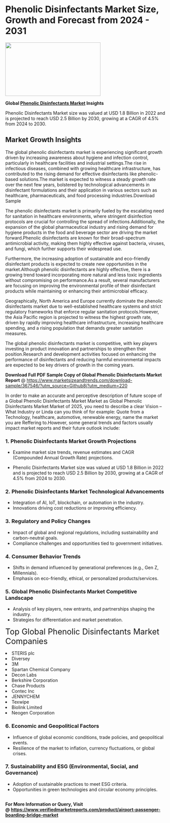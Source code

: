 <H1>Phenolic Disinfectants Market Size, Growth and Forecast from 2024 - 2031</H1><img class="aligncenter size-medium wp-image-584254" src="https://thirdeyenews.in/wp-content/uploads/2024/09/Global-Market-Research-300x168.jpeg" alt="" width="300" height="168" /><p><strong>Global&nbsp;<a href="https://www.marketsizeandtrends.com/download-sample/367546/?utm_source=Github8j?utm_medium=220">Phenolic Disinfectants Market</a> Insights</strong></p><p>Phenolic Disinfectants Market size was valued at USD 1.8 Billion in 2022 and is projected to reach USD 2.5 Billion by 2030, growing at a CAGR of 4.5% from 2024 to 2030.</p><p><h2>Market Growth Insights</h2> The global phenolic disinfectants market is experiencing significant growth driven by increasing awareness about hygiene and infection control, particularly in healthcare facilities and industrial settings.The rise in infectious diseases, combined with growing healthcare infrastructure, has contributed to the rising demand for effective disinfectants like phenolic-based solutions.The market is expected to witness a steady growth rate over the next few years, bolstered by technological advancements in disinfectant formulations and their application in various sectors such as healthcare, pharmaceuticals, and food processing industries.Download Sample <p>The phenolic disinfectants market is primarily fueled by the escalating need for sanitation in healthcare environments, where stringent disinfection protocols are crucial for controlling the spread of infections.Additionally, the expansion of the global pharmaceutical industry and rising demand for hygiene products in the food and beverage sector are driving the market forward.Phenolic disinfectants are known for their broad-spectrum antimicrobial activity, making them highly effective against bacteria, viruses, and fungi, which further supports their widespread use.</p> <p>Furthermore, the increasing adoption of sustainable and eco-friendly disinfectant products is expected to create new opportunities in the market.Although phenolic disinfectants are highly effective, there is a growing trend toward incorporating more natural and less toxic ingredients without compromising on performance.As a result, several manufacturers are focusing on improving the environmental profile of their disinfectant products while maintaining or enhancing their antimicrobial efficacy.</p> <p>Geographically, North America and Europe currently dominate the phenolic disinfectants market due to well-established healthcare systems and strict regulatory frameworks that enforce regular sanitation protocols.However, the Asia Pacific region is projected to witness the highest growth rate, driven by rapidly improving healthcare infrastructure, increasing healthcare spending, and a rising population that demands greater sanitation measures.</p> <p>The global phenolic disinfectants market is competitive, with key players investing in product innovation and partnerships to strengthen their position.Research and development activities focused on enhancing the performance of disinfectants and reducing harmful environmental impacts are expected to be key drivers of growth in the coming years.</p> </p><p><span class=""><strong>Download Full PDF Sample Copy of Global Phenolic Disinfectants Market Report</strong> @ <a href="https://www.marketsizeandtrends.com/download-sample/367546/?utm_source=Github8j?utm_medium=220" target="_blank">https://www.marketsizeandtrends.com/download-sample/367546/?utm_source=Github8j?utm_medium=220</a></span></p><p>In order to make an accurate and perceptive description of future scope of a Global&nbsp;Phenolic Disinfectants Market Market as Global&nbsp;Phenolic Disinfectants Market Market of 2025, you need to describe a clear Vision &ndash; What Industry or Linda can you think of for example: Quote from a Technology, healthcare, automotive, renewable energy, name the market you are Reffering to.However, some general trends and factors usually impact market reports and their future outlook include:</p><h3>1.&nbsp;<strong>Phenolic Disinfectants Market Growth Projections</strong></h3><ul><li>Examine market size trends, revenue estimates and CAGR (Compounded Annual Growth Rate) projections.</li><li><p>Phenolic Disinfectants Market size was valued at USD 1.8 Billion in 2022 and is projected to reach USD 2.5 Billion by 2030, growing at a CAGR of 4.5% from 2024 to 2030.</p></li></ul><h3>2.&nbsp;<strong>Phenolic Disinfectants Market Technological Advancements</strong></h3><ul><li>Integration of AI, IoT, blockchain, or automation in the industry.</li><li>Innovations driving cost reductions or improving efficiency.</li></ul><h3>3.&nbsp;<strong>Regulatory and Policy Changes</strong></h3><ul><li>Impact of global and regional regulations, including sustainability and carbon-neutral goals.</li><li>Compliance challenges and opportunities tied to government initiatives.</li></ul><h3>4.&nbsp;<strong>Consumer Behavior Trends</strong></h3><ul><li>Shifts in demand influenced by generational preferences (e.g., Gen Z, Millennials).</li><li>Emphasis on eco-friendly, ethical, or personalized products/services.</li></ul><h3>5.&nbsp;<strong>Global Phenolic Disinfectants Market Competitive Landscape</strong></h3><ul><li>Analysis of key players, new entrants, and partnerships shaping the industry.</li><li>Strategies for differentiation and market penetration.</li></ul><p data-pm-slice="1 1 []"><span style="color: inherit; font-family: inherit; font-size: 25px;">Top Global Phenolic Disinfectants Market Companies</span></p><div class="" data-test-id=""><p><li>STERIS plc</li><li> Diversey</li><li> 3M</li><li> Spartan Chemical Company</li><li> Decon Labs</li><li> Berkshire Corporation</li><li> Chase Products</li><li> Contec Inc</li><li> JENNYCHEM</li><li> Texwipe</li><li> Biolink Limited</li><li> Neogen Corporation</li></p></div><h3>6.&nbsp;<strong>Economic and Geopolitical Factors</strong></h3><ul><li>Influence of global economic conditions, trade policies, and geopolitical events.</li><li>Resilience of the market to inflation, currency fluctuations, or global crises.</li></ul><h3>7.&nbsp;<strong>Sustainability and ESG (Environmental, Social, and Governance)</strong></h3><ul><li>Adoption of sustainable practices to meet ESG criteria.</li><li>Opportunities in green technologies and circular economy principles.</li></ul><h2><strong style="font-size: 14px;">For More Information or Query, Visit @&nbsp;</strong><a style="background-color: #ffffff; font-size: 14px;" href="https://www.marketsizeandtrends.com/report/phenolic-disinfectants-market/" target="_blank">https://www.verifiedmarketreports.com/product/airport-passenger-boarding-bridge-market</a></h2>
